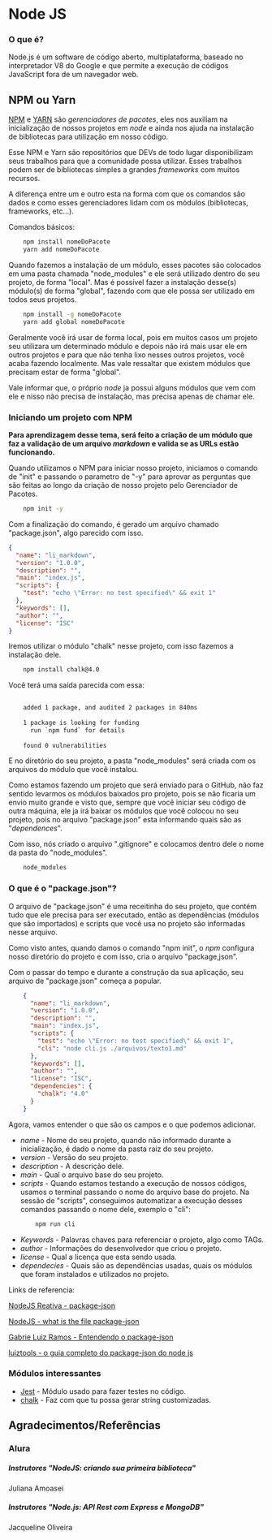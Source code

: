 # Node JS

### O que é?
Node.js é um software de código aberto, multiplataforma, baseado no interpretador V8 do Google e que permite a execução de códigos JavaScript fora de um navegador web.

## NPM ou Yarn
[NPM](https://www.npmjs.com/) e [YARN](https://yarnpkg.com/) são *gerenciadores de pacotes*, eles nos auxiliam na inicialização de nossos projetos em *node* e ainda nos ajuda na instalação de bibliotecas para utilização em nosso código.

Esse NPM e Yarn são repositórios que DEVs de todo lugar disponibilizam seus trabalhos para que a comunidade possa utilizar. Esses trabalhos podem ser de bibliotecas simples a grandes *frameworks* com muitos recursos.

A diferença entre um e outro esta na forma com que os comandos são dados e como esses gerenciadores lidam com os módulos (bibliotecas, frameworks, etc...).

Comandos básicos:
```bash
    npm install nomeDoPacote
    yarn add nomeDoPacote
```

Quando fazemos a instalação de um módulo, esses pacotes são colocados em uma pasta chamada "node_modules" e ele será utilizado dentro do seu projeto, de forma "local". Mas é possível fazer a instalação desse(s) módulo(s) de forma "global", fazendo com que ele possa ser utilizado em todos seus projetos.
```bash
    npm install -g nomeDoPacote
    yarn add global nomeDoPacote
```

Geralmente você irá usar de forma local, pois em muitos casos um projeto seu utilizara um determinado módulo e depois não irá mais usar ele em outros projetos e para que não tenha lixo nesses outros projetos, você acaba fazendo localmente. Mas vale ressaltar que existem módulos que precisam estar de forma "global".

Vale informar que, o próprio *node* ja possui alguns módulos que vem com ele e nisso não precisa de instalação, mas precisa apenas de chamar ele.

### Iniciando um projeto com NPM

**Para aprendizagem desse tema, será feito a criação de um módulo que faz a validação de um arquivo *markdown* e valida se as URLs estão funcionando.**

Quando utilizamos o NPM para iniciar nosso projeto, iniciamos o comando de "init" e passando o parametro de "-y" para aprovar as perguntas que são feitas ao longo da criação de nosso projeto pelo Gerenciador de Pacotes.
```bash
    npm init -y
```

Com a finalização do comando, é gerado um arquivo chamado "package.json", algo parecido com isso.
```json
{
  "name": "li_markdown",
  "version": "1.0.0",
  "description": "",
  "main": "index.js",
  "scripts": {
    "test": "echo \"Error: no test specified\" && exit 1"
  },
  "keywords": [],
  "author": "",
  "license": "ISC"
}

```

Iremos utilizar o módulo "chalk" nesse projeto, com isso fazemos a instalação dele.
```bash
    npm install chalk@4.0
```
Você terá uma saída parecida com essa:
```bash
    
    added 1 package, and audited 2 packages in 840ms
    
    1 package is looking for funding
      run `npm fund` for details
    
    found 0 vulnerabilities
```
E no diretório do seu projeto, a pasta "node_modules" será criada com os arquivos do módulo que você instalou.

Como estamos fazendo um projeto que será enviado para o GitHub, não faz sentido levarmos os módulos baixados pro projeto, pois se não ficaria um envio muito grande e visto que, sempre que você iniciar seu código de outra máquina, ele ja irá baixar os módulos que você colocou no seu projeto, pois no arquivo "package.json" esta informando quais são as "*dependences*".

Com isso, nós criado o arquivo ".gitignore" e colocamos dentro dele o nome da pasta do "node_modules".
```bash
    node_modules
```

### O que é o "package.json"?
O arquivo de "package.json" é uma receitinha do seu projeto, que contém  tudo que ele precisa para ser executado, então as dependências (módulos que são importados) e scripts que você usa no projeto são informadas nesse arquivo.

Como visto antes, quando damos o comando "npm init", o *npm* configura nosso diretório do projeto e com isso, cria o arquivo "package,json".

Com o passar do tempo e durante a construção da sua aplicação, seu arquivo de "package.json" começa a popular.
```json
    {
      "name": "li_markdown",
      "version": "1.0.0",
      "description": "",
      "main": "index.js",
      "scripts": {
        "test": "echo \"Error: no test specified\" && exit 1",
        "cli": "node cli.js ./arquivos/texto1.md"
      },
      "keywords": [],
      "author": "",
      "license": "ISC",
      "dependencies": {
        "chalk": "4.0"
      }
    }
```
Agora, vamos entender o que são os campos e o que podemos adicionar.

- *name* - Nome do seu projeto, quando não informado durante a inicialização, é dado o nome da pasta raiz do seu projeto.
- *version* - Versão do seu projeto.
- *description* - A descrição dele.
- *main* - Qual o arquivo base do seu projeto.
- *scripts* - Quando estamos testando a execução de nossos códigos, usamos o terminal passando o nome do arquivo base do projeto. Na sessão de "scripts", conseguimos automatizar a execução desses comandos passando o nome dele, exemplo o "cli":
    ```bash
        npm run cli
    ```
- *Keywords* - Palavras chaves para referenciar o projeto, algo como TAGs.
- *author* - Informações do desenvolvedor que criou o projeto.
- *license* - Qual a licença que esta sendo usada.
- *dependecies* - Quais são as dependências usadas, quais os módulos que foram instalados e utilizados no projeto.

Links de referencia:

[NodeJS Reativa - package-json](https://nodejs.reativa.dev/0019-package-json/index)

[NodeJS - what is the file package-json](https://nodejs.org/en/knowledge/getting-started/npm/what-is-the-file-package-json/)

[Gabrie Luiz Ramos - Entendendo o package-json](https://gabrieluizramos.com.br/entendendo-o-package-json)

[luiztools - o guia completo do package-json do node js](https://www.luiztools.com.br/post/o-guia-completo-do-package-json-do-node-js/)


### Módulos interessantes

- [Jest](https://jestjs.io/pt-BR/) - Módulo usado para fazer testes no código.
- [chalk](https://www.npmjs.com/package/chalk) - Faz com que tu possa gerar string customizadas.

## Agradecimentos/Referências
### Alura
##### Instrutores "NodeJS: criando sua primeira biblioteca"
Juliana Amoasei

##### Instrutores "Node.js: API Rest com Express e MongoDB"
Jacqueline Oliveira